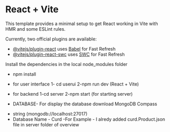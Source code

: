 # React + Vite

This template provides a minimal setup to get React working in Vite with HMR and some ESLint rules.

Currently, two official plugins are available:

- [@vitejs/plugin-react](https://github.com/vitejs/vite-plugin-react/blob/main/packages/plugin-react/README.md) uses [Babel](https://babeljs.io/) for Fast Refresh
- [@vitejs/plugin-react-swc](https://github.com/vitejs/vite-plugin-react-swc) uses [SWC](https://swc.rs/) for Fast Refresh


Install the dependencies in the local node_modules folder
 - npm install

* for user interface
1- cd userui
2-npm run dev (React + Vite)

* for backend
1-cd server
2-npm start (for starting server)

* DATABASE- For display the database  download  MongoDB Compass
- string (mongodb://localhost:27017)
- Database Name - Curd
-For Example - I alredy added curd.Product.json file in server folder of overview
  
